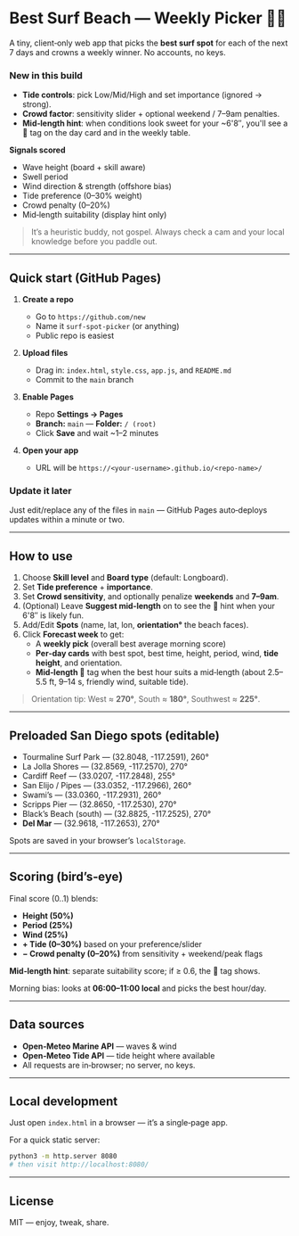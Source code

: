 # Best Surf Beach — Weekly Picker 🏄‍♂️

A tiny, client‑only web app that picks the **best surf spot** for each of the next 7 days and crowns a weekly winner. No accounts, no keys.

### New in this build
- **Tide controls**: pick Low/Mid/High and set importance (ignored → strong).
- **Crowd factor**: sensitivity slider + optional weekend / 7–9am penalties.
- **Mid‑length hint**: when conditions look sweet for your ~6'8″, you'll see a 🤙 tag on the day card and in the weekly table.

**Signals scored**
- Wave height (board + skill aware)
- Swell period
- Wind direction & strength (offshore bias)
- Tide preference (0–30% weight)
- Crowd penalty (0–20%)
- Mid‑length suitability (display hint only)

> It’s a heuristic buddy, not gospel. Always check a cam and your local knowledge before you paddle out.

---

## Quick start (GitHub Pages)

1. **Create a repo**
   - Go to `https://github.com/new`
   - Name it `surf-spot-picker` (or anything)
   - Public repo is easiest

2. **Upload files**
   - Drag in: `index.html`, `style.css`, `app.js`, and `README.md`
   - Commit to the `main` branch

3. **Enable Pages**
   - Repo **Settings → Pages**
   - **Branch:** `main` — **Folder:** `/ (root)`
   - Click **Save** and wait ~1–2 minutes

4. **Open your app**
   - URL will be `https://<your-username>.github.io/<repo-name>/`

### Update it later
Just edit/replace any of the files in `main` — GitHub Pages auto‑deploys updates within a minute or two.

---

## How to use

1. Choose **Skill level** and **Board type** (default: Longboard).
2. Set **Tide preference** + **importance**.
3. Set **Crowd sensitivity**, and optionally penalize **weekends** and **7–9am**.
4. (Optional) Leave **Suggest mid‑length** on to see the 🤙 hint when your 6'8″ is likely fun.
5. Add/Edit **Spots** (name, lat, lon, **orientation°** the beach faces).
6. Click **Forecast week** to get:
   - A **weekly pick** (overall best average morning score)
   - **Per‑day cards** with best spot, best time, height, period, wind, **tide height**, and orientation.
   - **Mid‑length 🤙** tag when the best hour suits a mid‑length (about 2.5–5.5 ft, 9–14 s, friendly wind, suitable tide).

> Orientation tip: West ≈ **270°**, South ≈ **180°**, Southwest ≈ **225°**.

---

## Preloaded San Diego spots (editable)

- Tourmaline Surf Park — (32.8048, -117.2591), 260°
- La Jolla Shores — (32.8569, -117.2570), 270°
- Cardiff Reef — (33.0207, -117.2848), 255°
- San Elijo / Pipes — (33.0352, -117.2966), 260°
- Swami’s — (33.0360, -117.2931), 260°
- Scripps Pier — (32.8650, -117.2530), 270°
- Black’s Beach (south) — (32.8825, -117.2525), 270°
- **Del Mar** — (32.9618, -117.2653), 270°

Spots are saved in your browser’s `localStorage`.

---

## Scoring (bird’s‑eye)

Final score (0..1) blends:
- **Height (50%)**
- **Period (25%)**
- **Wind (25%)**
- **+ Tide (0–30%)** based on your preference/slider
- **− Crowd penalty (0–20%)** from sensitivity + weekend/peak flags

**Mid‑length hint**: separate suitability score; if ≥ 0.6, the 🤙 tag shows.

Morning bias: looks at **06:00–11:00 local** and picks the best hour/day.

---

## Data sources

- **Open‑Meteo Marine API** — waves & wind
- **Open‑Meteo Tide API** — tide height where available
- All requests are in‑browser; no server, no keys.

---

## Local development

Just open `index.html` in a browser — it’s a single‑page app.

For a quick static server:
```bash
python3 -m http.server 8080
# then visit http://localhost:8080/
```

---

## License

MIT — enjoy, tweak, share.
